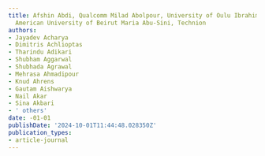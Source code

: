 ```yaml
---
title: Afshin Abdi, Qualcomm Milad Abolpour, University of Oulu Ibrahim Abou-Faycal,
  American University of Beirut Maria Abu-Sini, Technion
authors:
- Jayadev Acharya
- Dimitris Achlioptas
- Tharindu Adikari
- Shubham Aggarwal
- Shubhada Agrawal
- Mehrasa Ahmadipour
- Knud Ahrens
- Gautam Aishwarya
- Nail Akar
- Sina Akbari
- ' others'
date: -01-01
publishDate: '2024-10-01T11:44:48.028350Z'
publication_types:
- article-journal
---
```

